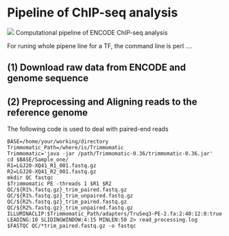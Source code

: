 # Pipeline of ChIP-seq analysis

<img src="https://github.com/chpngyu/pipeline-of-chip-seq/blob/master/data/pipeline.png">
Computational pipeline of ENCODE ChIP-seq analysis

For runing whole pipene line for a TF, the command line is
perl ....

## (1) Download raw data from ENCODE and genome sequence

## (2) Preprocessing and Aligning reads to the reference genome
The following code is used to deal with paired-end reads
```Shell
BASE=/home/your/working/directory
Trimmomatic_Path=/where/is/Trimmomatic
Trimmomatic='java -jar /path/Trimmomatic-0.36/trimmomatic-0.36.jar'
cd $BASE/Sample_one/
R1=LGJ20-XQ41_R1_001.fastq.gz
R2=LGJ20-XQ41_R2_001.fastq.gz
mkdir QC fastqc
$Trimmomatic PE -threads 1 $R1 $R2 QC/${R1%.fastq.gz}_trim_paired.fastq.gz QC/${R1%.fastq.gz}_trim_unpaired.fastq.gz QC/${R2%.fastq.gz}_trim_paired.fastq.gz QC/${R2%.fastq.gz}_trim_unpaired.fastq.gz ILLUMINACLIP:$Trimmomatic_Path/adapters/TruSeq3-PE-2.fa:2:40:12:8:true LEADING:10 SLIDINGWINDOW:4:15 MINLEN:50 2> read_processing.log
$FASTQC QC/*trim_paired.fastq.gz -o fastqc
```
